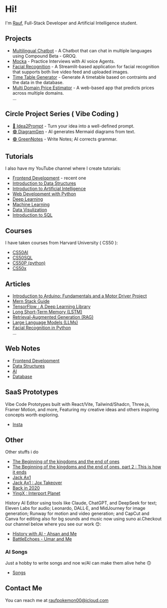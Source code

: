 # Hi!

I'm [Rauf](https://rauf-psi.vercel.app/), Full-Stack Developer and Artificial Intelligence student.  

## Projects  

* [Multilingual Chatbot](https://multilingual-chatbot-three.vercel.app/) - A Chatbot that can chat in multiple languages using Compound Beta - GROQ.
* [Mocka](https://mocka-eosin.vercel.app/) - Practice Interviews with AI voice Agents.
* [Facial Recognition](https://github.com/Raufjatoi/Facial_Recognition) - A Streamlit-based application for facial recognition that supports both live video feed and uploaded images.       
* [Time Table Generator](https://github.com/Raufjatoi/Time_Table_Generator) - Generate A timetable based on contraints and the data in the database.                                         
* [Multi Domain Price Estimator](https://github.com/Raufjatoi/Multi-domain-price-estimator) - A web-based app that predicts prices across multiple domains.          
  ...

## Circle Project Series ( Vibe Coding )
* [🔵 Idea2Prompt](https://idea2prompt.vercel.app/) - Turn your idea into a well-defined prompt.             
* [🟣 DiagramGen](https://diagrams-gen.vercel.app/) - AI generates Mermaid diagrams from text.              
* [🟢 GreenNotes](https://greennotes.vercel.app/) - Write Notes; AI corrects grammar.       

  
## Tutorials
  
I also have my YouTube channel where I create tutorials:   
* [Frontend Development](https://youtube.com/playlist?list=PLTZ70XpJ2zMvxeD6spfcOL_UChq1WS-SK&si=80S40kTOH0IxsXKy) - recent one        
* [Introduction to Data Structures](https://youtube.com/playlist?list=PLTZ70XpJ2zMv4mqoqG9i4t-bA7DniXAwO&si=M3jT2G3Klf3rmo4b)   
* [Introduction to Artificial Intelligence](https://youtube.com/playlist?list=PLTZ70XpJ2zMts70NPiFiJXfDy5X7bZ-Eq&si=RuMkDJt3_5vdC2rC) 
* [Web Development with Python](https://youtube.com/playlist?list=PLTZ70XpJ2zMv31q0P-SGhnNcEXRiZ3hCZ&si=A5O0OK0cm5zRA6QR)         
* [Deep Learning](https://youtube.com/playlist?list=PLTZ70XpJ2zMuNhXCnJ9aiJ8Ibwjh-cAl7&si=9ugUfj4kWzidnrVe)         
* [Machine Learning ](https://youtube.com/playlist?list=PLTZ70XpJ2zMuKgSRRwmg1Khj65lzSnh35&si=CGtGVL0sBJSGhPdj)         
* [Data Visulization](https://youtube.com/playlist?list=PLTZ70XpJ2zMuMrqx0CxvFZ8rRnxx6rRh2&si=AhI57OOHVFxEyEtq)     
* [Introduction to SQL](https://youtube.com/playlist?list=PLTZ70XpJ2zMtUAS18Qd0BfP09cGsed05Y&si=ke8n1zHmZYG9DiJl)

## Courses

I have taken courses from Harvard University ( CS50 ):
* [CS50AI](https://github.com/Raufjatoi/AI/blob/main/CERTIFICATE/CS50AI.png)        
* [CS50SQL](https://certificates.cs50.io/5474ee9d-9d6f-4d14-bf3f-904daddc9ccd.pdf?size=letter)
* [CS50P (python)](https://certificates.cs50.io/ff15df9f-1e63-4761-b65b-643483a373af.pdf?size=letter)
* [CS50x](https://github.com/Raufjatoi/CS50x/blob/main/CS50x%20certificate/CS50x.png)         

  
## Articles   

* [Introduction to Arduino: Fundamentals and a Motor Driver Project](https://medium.com/@raufpokemon00/introduction-to-arduino-fundamentals-and-a-motor-driver-project-c206a7f479ce)
* [Mern Stack Guide](https://medium.com/@raufpokemon00/mern-stack-guide-fd39a0112e86)
* [TensorFlow : A Deep Learning Library](https://medium.com/python-in-plain-english/tensorflow-a-deep-learning-library-7b8361b67536)         
* [Long Short-Term Memory (LSTM)](https://medium.com/python-in-plain-english/long-short-term-memory-lstm-3ad9a68c052b)         
* [Retrieval-Augmented Generation (RAG)](https://medium.com/python-in-plain-english/retrieval-augmented-generation-rag-14d05a8397bd)        
* [Large Language Models (LLMs)](https://medium.com/python-in-plain-english/large-language-models-llms-c05ba727f23e)         
* [Facial Recognition in Python](https://medium.com/@raufpokemon00/facial-recognition-in-python-fc9229555eb4)                  
...               

## Web Notes   

* [Frontend Development](https://raufjatoi.github.io/Frontend-Development/)     
* [Data Structures](https://raufjatoi.github.io/Introduction-to-Data-Structure/)     
* [AI](https://raufjatoi.github.io/AI/)      
* [Database](https://raufjatoi.github.io/SQL/)

## SaaS Prototypes 

Vibe Code Prototypes built with React/Vite, Tailwind/Shadcn, Three.js, Framer Motion, and more, Featuring my creative ideas and others inspiring concepts worth exploring.                    
* [Insta](https://www.instagram.com/s/aGlnaGxpZ2h0OjE4MDQxOTc5NTcyMTgwMTA1?igsh=NHMybzNqZWpiejdu)                                                                 
     
## Other   

Other stuffs i do   
* [The Beginning of the kingdoms and the end of ones](https://medium.com/@raufpokemon00/the-beginning-of-the-kingdoms-and-the-end-of-ones-376e57add304)          
* [The Beginning of the kingdoms and the end of ones, part 2 : This is how it ends](https://medium.com/@raufpokemon00/the-beginning-of-the-kingdoms-and-the-end-of-ones-part-2-this-is-how-it-ends-292778e684a6)     
* [Jack Ax1](https://medium.com/@raufpokemon00/jack-ax1-b4c6de00c47d)   
* [Jack Ax1 : Jox Takeover ](https://medium.com/@raufpokemon00/jack-ax1-jox-takeover-9408209ae98b)    
* [Back in 2020 ](https://medium.com/@raufpokemon00/back-in-2020-b331edc0041b)          
* [YingX : Interport Planet](https://medium.com/@raufpokemon00/yingx-interport-planet-5b3d77036d0e)

History AI Editor using tools like Claude, ChatGPT, and DeepSeek for text; Eleven Labs for audio; Leonardo, DALL·E, and MidJourney for image generation; Runway for motion and video generation; and CapCut and Canva for editing also for bg sounds and music now using suno ai.Checkout our channel below where you see our work 😊:
 
* [History with AI - Ahsan and Me](https://www.youtube.com/@History_With_Ai-1)
* [BattleEchoes - Umar and Me](https://www.youtube.com/@militaryvedios)

### AI Songs

Just a hobby to write songs and noe w/AI can make them alive hehe 🙃
* [Songs](https://www.youtube.com/playlist?list=PLTZ70XpJ2zMvwDMawX3EKCco9ZZ4LpyH_)
 
## Contact Me   
 
You can reach me at <raufpokemon00@icloud.com>      

